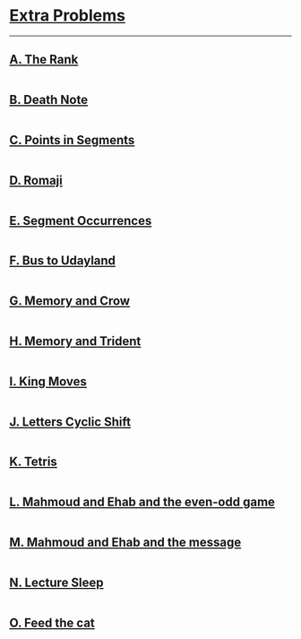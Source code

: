 # [Extra Problems](https://codeforces.com/group/yg7WhsFsAp/contest/355508)
---

## [A. The Rank](https://codeforces.com/group/yg7WhsFsAp/contest/355508/problem/A)
```

```  
## [B. Death Note](https://codeforces.com/group/yg7WhsFsAp/contest/355508/problem/B)
```

```     
## [C. Points in Segments](https://codeforces.com/group/yg7WhsFsAp/contest/355508/problem/C)
```

```    
## [D. Romaji](https://codeforces.com/group/yg7WhsFsAp/contest/355508/problem/D)
```

```    
## [E. Segment Occurrences](https://codeforces.com/group/yg7WhsFsAp/contest/355508/problem/E)
```

```     
## [F. Bus to Udayland](https://codeforces.com/group/yg7WhsFsAp/contest/355508/problem/F)
```

```  
## [G. Memory and Crow](https://codeforces.com/group/yg7WhsFsAp/contest/355508/problem/G)
```

```    
## [H. Memory and Trident](https://codeforces.com/group/yg7WhsFsAp/contest/355508/problem/H)
```

```     
## [I. King Moves](https://codeforces.com/group/yg7WhsFsAp/contest/355508/problem/I)
```

```    
## [J. Letters Cyclic Shift](https://codeforces.com/group/yg7WhsFsAp/contest/355508/problem/J)
```

```     
## [K. Tetris](https://codeforces.com/group/yg7WhsFsAp/contest/355508/problem/K)
```

```     
## [L. Mahmoud and Ehab and the even-odd game](https://codeforces.com/group/yg7WhsFsAp/contest/355508/problem/L)
```

```    
## [M. Mahmoud and Ehab and the message](https://codeforces.com/group/yg7WhsFsAp/contest/355508/problem/M)
```

```    
## [N. Lecture Sleep](https://codeforces.com/group/yg7WhsFsAp/contest/355508/problem/N)
```

```  
## [O. Feed the cat](https://codeforces.com/group/yg7WhsFsAp/contest/355508/problem/O)
```

```    